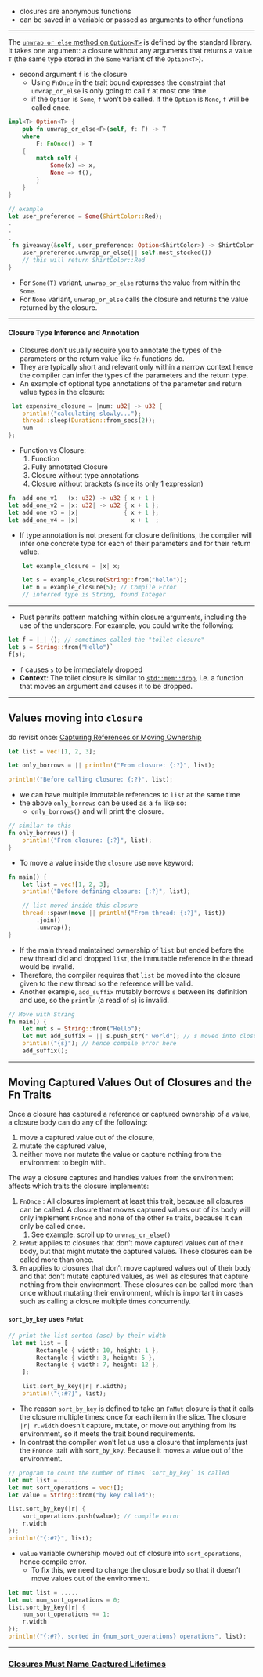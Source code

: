 - closures are anonymous functions 
- can be saved in a variable or passed as arguments to other functions

---

The [`unwrap_or_else` method on `Option<T>`](https://doc.rust-lang.org/std/option/enum.Option.html#method.unwrap_or_else) is defined by the standard library. It takes one argument: a closure without any arguments that returns a value `T` (the same type stored in the `Some` variant of the `Option<T>`). 
- second argument `f` is the closure
	- Using `FnOnce` in the trait bound expresses the constraint that `unwrap_or_else` is only going to call `f` at most one time.
	- if the `Option` is `Some`, `f` won’t be called. If the `Option` is `None`, `f` will be called once.
```rust
impl<T> Option<T> {
    pub fn unwrap_or_else<F>(self, f: F) -> T
    where
        F: FnOnce() -> T
    {
        match self {
            Some(x) => x,
            None => f(),
        }
    }
}
```

```rust
// example
let user_preference = Some(ShirtColor::Red);
.
.
.
 fn giveaway(&self, user_preference: Option<ShirtColor>) -> ShirtColor {
	user_preference.unwrap_or_else(|| self.most_stocked())
	// this will return ShirtColor::Red
}
```

- For `Some(T)` variant, `unwrap_or_else` returns the value from within the `Some`. 
- For `None` variant, `unwrap_or_else` calls the closure and returns the value returned by the closure.

---
#### Closure Type Inference and Annotation
- Closures don’t usually require you to annotate the types of the parameters or the return value like `fn` functions do.
- They are typically short and relevant only within a narrow context hence the compiler can infer the types of the parameters and the return type.
- An example of optional type annotations of the parameter and return value types in the closure:
```rust
 let expensive_closure = |num: u32| -> u32 {
	println!("calculating slowly...");
	thread::sleep(Duration::from_secs(2));
	num
};
```
- Function vs Closure:
	1. Function
	2. Fully annotated Closure
	3. Closure without type annotations
	4. Closure without brackets (since its only 1 expression)
```rust
fn  add_one_v1   (x: u32) -> u32 { x + 1 }  
let add_one_v2 = |x: u32| -> u32 { x + 1 }; 
let add_one_v3 = |x|             { x + 1 }; 
let add_one_v4 = |x|               x + 1  ; 
```
- If type annotation is not present for closure definitions, the compiler will infer one concrete type for each of their parameters and for their return value.
```rust
    let example_closure = |x| x;

    let s = example_closure(String::from("hello"));
    let n = example_closure(5); // Compile Error
    // inferred type is String, found Integer
```
---
- Rust permits pattern matching within closure arguments, including the use of the underscore. For example, you could write the following:
```rust
let f = |_| (); // sometimes called the "toilet closure"
let s = String::from("Hello")`
f(s);
```
- `f` causes `s` to be immediately dropped
- **Context**: The toilet closure is similar to [`std::mem::drop`](https://doc.rust-lang.org/std/mem/fn.drop.html), i.e. a function that moves an argument and causes it to be dropped.
---
Values moving into `closure`
---
do revisit once:  [Capturing References or Moving Ownership](https://rust-book.cs.brown.edu/ch13-01-closures.html#capturing-references-or-moving-ownership)
```rust
let list = vec![1, 2, 3];

let only_borrows = || println!("From closure: {:?}", list);

println!("Before calling closure: {:?}", list);
```
- we can have multiple immutable references to `list` at the same time
- the above `only_borrows` can be used as a `fn` like so:
	- `only_borrows()` and will print the closure.
```rust
// similar to this
fn only_borrows() {
	println!("From closure: {:?}", list);
}
```
- To move a value inside the `closure` use `move` keyword:
```rust
fn main() {
    let list = vec![1, 2, 3];
    println!("Before defining closure: {:?}", list);

	// list moved inside this closure
    thread::spawn(move || println!("From thread: {:?}", list))
        .join()
        .unwrap();
}
```
- If the main thread maintained ownership of `list` but ended before the new thread did and dropped `list`, the immutable reference in the thread would be invalid. 
- Therefore, the compiler requires that `list` be moved into the closure given to the new thread so the reference will be valid.
- Another example, `add_suffix` mutably borrows `s` between its definition and use, so the `println` (a read of `s`) is invalid.
```rust
// Move with String
fn main() {
	let mut s = String::from("Hello");
	let mut add_suffix = || s.push_str(" world"); // s moved into closure
	println!("{s}"); // hence compile error here
	add_suffix();  
```
---
Moving Captured Values Out of Closures and the Fn Traits
---
Once a closure has captured a reference or captured ownership of a value, a closure body can do any of the following: 
1. move a captured value out of the closure, 
2. mutate the captured value, 
3. neither move nor mutate the value or capture nothing from the environment to begin with.

The way a closure captures and handles values from the environment affects which traits the closure implements:
1.  `FnOnce` : All closures implement at least this trait, because all closures can be called. A closure that moves captured values out of its body will only implement `FnOnce` and none of the other `Fn` traits, because it can only be called once.
	1. See example: scroll up to `unwrap_or_else()`
2.  `FnMut` applies to closures that don’t move captured values out of their body, but that might mutate the captured values. These closures can be called more than once.
3.  `Fn` applies to closures that don’t move captured values out of their body and that don’t mutate captured values, as well as closures that capture nothing from their environment. These closures can be called more than once without mutating their environment, which is important in cases such as calling a closure multiple times concurrently.

#### `sort_by_key` uses `FnMut`
```rust
// print the list sorted (asc) by their width
 let mut list = [
        Rectangle { width: 10, height: 1 },
        Rectangle { width: 3, height: 5 },
        Rectangle { width: 7, height: 12 },
    ];

    list.sort_by_key(|r| r.width);
    println!("{:#?}", list);
```
- The reason `sort_by_key` is defined to take an `FnMut` closure is that it calls the closure multiple times: once for each item in the slice. The closure `|r| r.width` doesn’t capture, mutate, or move out anything from its environment, so it meets the trait bound requirements.
- In contrast the compiler won’t let us use a closure that implements just the `FnOnce` trait with `sort_by_key`. Because it moves a value out of the environment.
```rust
// program to count the number of times `sort_by_key` is called
let mut list = .....
let mut sort_operations = vec![];
let value = String::from("by key called");

list.sort_by_key(|r| {
	sort_operations.push(value); // compile error
	r.width
});
println!("{:#?}", list);
```
- `value` variable ownership moved out of closure into `sort_operations`, hence compile error.
	- To fix this, we need to change the closure body so that it doesn’t move values out of the environment.
```rust
let mut list = .....
let mut num_sort_operations = 0;
list.sort_by_key(|r| {
	num_sort_operations += 1;
	r.width
});
println!("{:#?}, sorted in {num_sort_operations} operations", list);
```

---
### [Closures Must Name Captured Lifetimes](https://rust-book.cs.brown.edu/ch13-01-closures.html#closures-must-name-captured-lifetimes)
